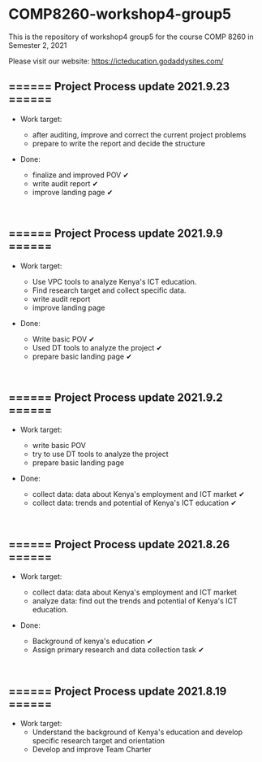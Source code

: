 # COMP8260-workshop4-group5
This is the repository of workshop4 group5 for the course COMP 8260 in Semester 2, 2021

Please visit our website: https://icteducation.godaddysites.com/


## ====== Project Process update 2021.9.23 ======
+ Work target:
    * after auditing, improve and correct the current project problems
    * prepare to write the report and decide the structure

+ Done:
    * finalize and improved POV ✔
    * write audit report ✔
    * improve landing page ✔

&emsp;
&emsp;


## ====== Project Process update 2021.9.9 ======
+ Work target:
    * Use VPC tools to analyze Kenya's ICT  education.
    * Find research target and collect specific data.
    * write audit report
    * improve landing page

+ Done:
    * Write basic POV ✔
    * Used DT tools to analyze the project ✔
    * prepare basic landing page ✔

&emsp;
&emsp;
## ====== Project Process update 2021.9.2 ======
+ Work target:
    * write basic POV
    * try to use DT tools to analyze the project
    * prepare basic landing page

+ Done:
    * collect data: data about Kenya's employment and ICT market ✔
    * collect data: trends and potential of Kenya's ICT education ✔

&emsp;
&emsp;

## ====== Project Process update 2021.8.26 ======

+ Work target:
    * collect data: data about Kenya's employment and ICT market
    * analyze data: find out the trends and potential of Kenya's ICT education.

+ Done:
    * Background of kenya's education ✔
    * Assign primary research and data collection task ✔

&emsp;
&emsp;

## ====== Project Process update 2021.8.19 ======

+ Work target:
    * Understand the background of Kenya's education and develop specific research target and orientation
    * Develop and improve Team Charter

